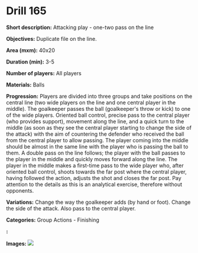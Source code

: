 # Drill 165

**Short description:**
Attacking play - one-two pass on the line

**Objectives:**
Duplicate file on the line.

**Area (mxm):**
40x20

**Duration (min):**
3-5

**Number of players:**
All players

**Materials:**
Balls

**Progression:**
Players are divided into three groups and take positions on the central line (two wide players on the line and one central player in the middle). The goalkeeper passes the ball (goalkeeper's throw or kick) to one of the wide players. Oriented ball control, precise pass to the central player (who provides support), movement along the line, and a quick turn to the middle (as soon as they see the central player starting to change the side of the attack) with the aim of countering the defender who received the ball from the central player to allow passing. The player coming into the middle should be almost in the same line with the player who is passing the ball to them. A double pass on the line follows; the player with the ball passes to the player in the middle and quickly moves forward along the line. The player in the middle makes a first-time pass to the wide player who, after oriented ball control, shoots towards the far post where the central player, having followed the action, adjusts the shot and closes the far post. Pay attention to the details as this is an analytical exercise, therefore without opponents.

**Variations:**
Change the way the goalkeeper adds (by hand or foot). Change the side of the attack. Also pass to the central player.

**Categories:**
Group Actions - Finishing

**:**


**Images:**
![](https://www.coachingfutsal.com/\images\6aebde61-be53-43db-9a06-e19a8d068aa4_075.png)

